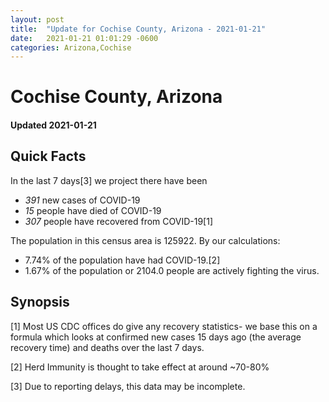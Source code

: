 ```yaml
---
layout: post
title:  "Update for Cochise County, Arizona - 2021-01-21"
date:   2021-01-21 01:01:29 -0600
categories: Arizona,Cochise
---
```


# Cochise County, Arizona
#### Updated 2021-01-21

## Quick Facts

In the last 7 days[3] we project there have been
- *391* new cases of COVID-19
- *15* people have died of COVID-19
- *307* people have recovered from COVID-19[1]

The population in this census area is 125922. By our calculations:
- 7.74% of the population have had COVID-19.[2]
- 1.67% of the population or 2104.0 people are actively fighting the virus.

## Synopsis




[1] Most US CDC offices do give any recovery statistics- we base this on a formula which looks at confirmed new cases
15 days ago (the average recovery time) and deaths over the last 7 days.

[2] Herd Immunity is thought to take effect at around ~70-80%

[3] Due to reporting delays, this data may be incomplete.
 
    